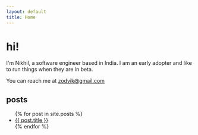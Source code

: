 ```yaml
---
layout: default
title: Home
---
```


# hi!

I'm Nikhil, a software engineer based in India. I am an early adopter and like to run things when they are in beta.

You can reach me at [zodvik@gmail.com](mailto:zodvik@gmail.com)

## posts

<ul>
{% for post in site.posts %}
  <li>
  	<a href="{{ post.url }}">{{ post.title }}</a>
  </li>
{% endfor %}
</ul>
